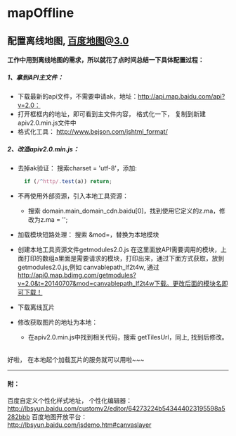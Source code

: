 # mapOffline
配置离线地图, 百度地图@3.0
----------

#### 工作中用到离线地图的需求，所以就花了点时间总结一下具体配置过程：

##### 1、拿到API主文件：
  * 下载最新的api文件，不需要申请ak，地址：http://api.map.baidu.com/api?v=2.0：
  * 打开框框内的地址，即可看到主文件内容， 格式化一下， 复制到新建 apiv2.0.min.js文件中
  * 格式化工具： http://www.bejson.com/jshtml_format/

##### 2、改造apiv2.0.min.js：
  * 去掉ak验证： 搜索charset = 'utf-8'，添加:
    ```javascript
      if (/^http/.test(a)) return;
    ```
  
  * 不再使用外部资源，引入本地工具资源：
      * 搜索 domain.main_domain_cdn.baidu[0]，找到使用它定义的z.ma，修改为z.ma = '';
      
  * 加载模块短路处理：
    搜索 &mod=，替换为本地模块
    
  * 创建本地工具资源文件getmodules2.0.js
    在这里面放API需要调用的模块，上面打印的数组a里面是需要请求的模块，打印出来，通过下面方式获取，放到getmodules2.0.js,例如 canvablepath_lf2t4w, 通过 http://api0.map.bdimg.com/getmodules?v=2.0&t=20140707&mod=canvablepath_lf2t4w下载。更改后面的模块名即可下载！
   
  * 下载离线瓦片
  
  * 修改获取图片的地址为本地：
      * 在apiv2.0.min.js中找到相关代码，搜索 getTilesUrl，同上, 找到后修改。
      
    <br>  
  好啦， 在本地起个加载瓦片的服务就可以用啦~~~
    <hr>
  

#### 附： 
  百度自定义个性化样式地址， 个性化编辑器：  http://lbsyun.baidu.com/customv2/editor/64273224b543444023195598a5282bbb
  百度地图开放平台： http://lbsyun.baidu.com/jsdemo.htm#canvaslayer 


